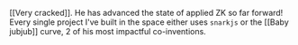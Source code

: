 [[Very cracked]]. He has advanced the state of applied ZK so far forward! Every single project I've built in the space either uses `snarkjs` or the  [[Baby jubjub]] curve, 2 of his most impactful co-inventions. 